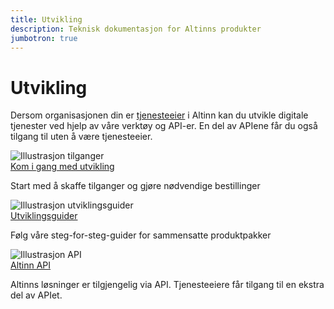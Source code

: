 ```yaml
---
title: Utvikling
description: Teknisk dokumentasjon for Altinns produkter
jumbotron: true
---
```


# Utvikling

<p class="a-leadText">Dersom organisasjonen din er <a href="https://www.altinndigital.no/kom-i-gang/">tjenesteeier</a> i Altinn kan du utvikle digitale tjenester ved hjelp av våre verktøy og API-er. En del av APIene får du også tilgang til uten å være tjenesteeier. </p>

<div class="a-card a-cardImage mt-3 mb-3">
  <img src="/docs/images/tilganger.svg" alt="Illustrasjon tilganger">
  <div class="a-cardImage-text">
    <a href="/docs/kom-i-gang-med-utvikling/" class="a-linkFeatured ">
      Kom i gang med utvikling
      <i class="ai ai-sm ai-nw ai-nw-right ai-arrowright"></i>
    </a>
    <p class="pt-1">Start med å skaffe tilganger og gjøre nødvendige bestillinger</p>
  </div>
</div>

<div class="a-card a-cardImage mt-3 mb-3">
  <img src="/docs/images/utviklingsguider.svg" alt="Illustrasjon utviklingsguider">
  <div class="a-cardImage-text">
    <a href="/docs/utviklingsguider/" class="a-linkFeatured">
      Utviklingsguider
      <i class="ai ai-sm ai-nw ai-nw-right ai-arrowright"></i>
    </a>
    <p class="pt-1">Følg våre steg-for-steg-guider for sammensatte produktpakker</p>
  </div>
</div>

<div class="a-card a-cardImage mt-3 mb-3">
  <img src="/docs/images/api.svg" alt="Illustrasjon API">
  <div class="a-cardImage-text">
    <a href="/docs/api/" class="a-linkFeatured">
      Altinn API
      <i class="ai ai-sm ai-nw ai-nw-right ai-arrowright"></i>
    </a>
    <p class="pt-1">Altinns løsninger er tilgjengelig via API. Tjenesteeiere får tilgang til en ekstra del av APIet.</p>
  </div>
</div>